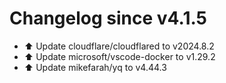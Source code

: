 # Changelog since v4.1.5
- ⬆️ Update cloudflare/cloudflared to v2024.8.2 
- ⬆️ Update microsoft/vscode-docker to v1.29.2 
- ⬆️ Update mikefarah/yq to v4.44.3 
